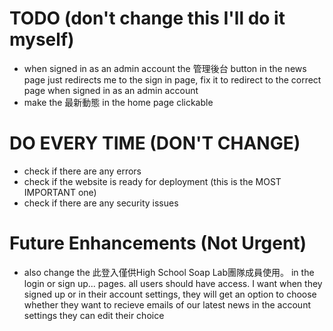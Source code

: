 # TODO (don't change this  I'll do it myself)
- when signed in as an admin account the 管理後台 button in the news page just redirects me to the sign in page, fix it to redirect to the correct page when signed in as an admin account
- make the 最新動態 in the home page clickable

# DO EVERY TIME (DON'T CHANGE)
- check if there are any errors 
- check if the website is ready for deployment (this is the MOST IMPORTANT one)
- check if there are any security issues    

# Future Enhancements (Not Urgent)
- also change the  此登入僅供High School Soap Lab團隊成員使用。 in the login or sign up... pages. all users should have access. I want when they signed up or in their account settings, they will get an option to choose whether they want to recieve emails of our latest news in the account settings they can edit their choice